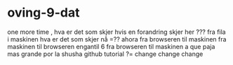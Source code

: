 # oving-9-dat
one more time , hva er det som skjer hvis en forandring skjer her ???
fra fila i maskinen hva er det som skjer nå =??
ahora fra browseren til maskinen 
fra maskinen til browseren engantil
6 fra browseren til maskinen
a que paja mas grande por la shusha 
github tutorial ?= 
change change change 
